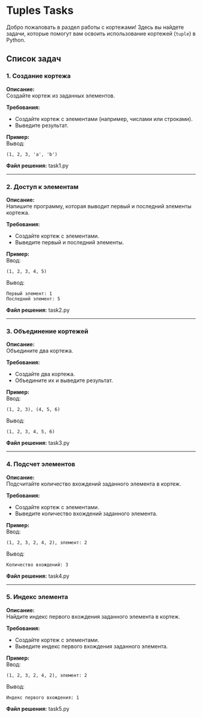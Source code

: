 # Tuples Tasks

Добро пожаловать в раздел работы с кортежами! Здесь вы найдете задачи, которые помогут вам освоить использование кортежей (`tuple`) в Python.

## Список задач

### 1. Создание кортежа
**Описание:**  
Создайте кортеж из заданных элементов.  

**Требования:**  
- Создайте кортеж с элементами (например, числами или строками).
- Выведите результат.

**Пример:**  
Вывод:  
~~~
(1, 2, 3, 'a', 'b')
~~~

**Файл решения:** task1.py

---

### 2. Доступ к элементам
**Описание:**  
Напишите программу, которая выводит первый и последний элементы кортежа.  

**Требования:**  
- Создайте кортеж с элементами.
- Выведите первый и последний элементы.

**Пример:**  
Ввод:  
~~~
(1, 2, 3, 4, 5)
~~~
Вывод:  
~~~
Первый элемент: 1
Последний элемент: 5
~~~

**Файл решения:** task2.py

---

### 3. Объединение кортежей
**Описание:**  
Объедините два кортежа.  

**Требования:**  
- Создайте два кортежа.
- Объедините их и выведите результат.

**Пример:**  
Ввод:  
~~~
(1, 2, 3), (4, 5, 6)
~~~
Вывод:  
~~~
(1, 2, 3, 4, 5, 6)
~~~

**Файл решения:** task3.py

---

### 4. Подсчет элементов
**Описание:**  
Подсчитайте количество вхождений заданного элемента в кортеж.  

**Требования:**  
- Создайте кортеж с элементами.
- Выведите количество вхождений заданного элемента.

**Пример:**  
Ввод:  
~~~
(1, 2, 3, 2, 4, 2), элемент: 2
~~~
Вывод:  
~~~
Количество вхождений: 3
~~~

**Файл решения:** task4.py

---

### 5. Индекс элемента
**Описание:**  
Найдите индекс первого вхождения заданного элемента в кортеж.  

**Требования:**  
- Создайте кортеж с элементами.
- Выведите индекс первого вхождения заданного элемента.

**Пример:**  
Ввод:  
~~~
(1, 2, 3, 2, 4, 2), элемент: 2
~~~
Вывод:  
~~~
Индекс первого вхождения: 1
~~~

**Файл решения:** task5.py